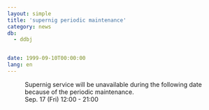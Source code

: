 ```yaml
---
layout: simple
title: 'supernig periodic maintenance'
category: news
db:
  - ddbj


date: 1999-09-10T00:00:00
lang: en
---
```


<dd>Supernig service will be unavailable during the following date because of the periodic maintenance.<br>
<dd>Sep. 17 (Fri) 12:00 - 21:00</dd>
</dd>
